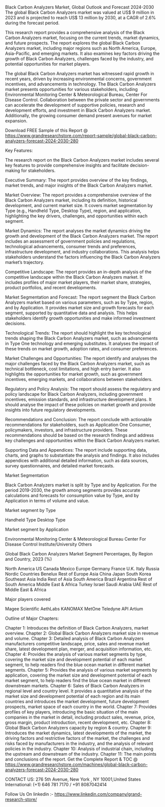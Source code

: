 Black Carbon Analyzers Market, Global Outlook and Forecast 2024-2030
The global Black Carbon Analyzers market was valued at US$ 9 million in 2023 and is projected to reach US$ 13 million by 2030, at a CAGR of 2.6% during the forecast period.

This research report provides a comprehensive analysis of the Black Carbon Analyzers market, focusing on the current trends, market dynamics, and future prospects. The report explores the global Black Carbon Analyzers market, including major regions such as North America, Europe, Asia-Pacific, and emerging markets. It also examines key factors driving the growth of Black Carbon Analyzers, challenges faced by the industry, and potential opportunities for market players.

The global Black Carbon Analyzers market has witnessed rapid growth in recent years, driven by increasing environmental concerns, government incentives, and advancements in technology. The Black Carbon Analyzers market presents opportunities for various stakeholders, including Environmental Monitoring Center & Meteorological Bureau, Center For Disease Control. Collaboration between the private sector and governments can accelerate the development of supportive policies, research and development efforts, and investment in Black Carbon Analyzers market. Additionally, the growing consumer demand present avenues for market expansion.

Download FREE Sample of this Report @ https://www.grandresearchstore.com/report-sample/global-black-carbon-analyzers-forecast-2024-2030-280

Key Features:

The research report on the Black Carbon Analyzers market includes several key features to provide comprehensive insights and facilitate decision-making for stakeholders.

Executive Summary: The report provides overview of the key findings, market trends, and major insights of the Black Carbon Analyzers market.

Market Overview: The report provides a comprehensive overview of the Black Carbon Analyzers market, including its definition, historical development, and current market size. It covers market segmentation by Type (e.g., Handheld Type, Desktop Type), region, and application, highlighting the key drivers, challenges, and opportunities within each segment.

Market Dynamics: The report analyses the market dynamics driving the growth and development of the Black Carbon Analyzers market. The report includes an assessment of government policies and regulations, technological advancements, consumer trends and preferences, infrastructure development, and industry collaborations. This analysis helps stakeholders understand the factors influencing the Black Carbon Analyzers market’s trajectory.

Competitive Landscape: The report provides an in-depth analysis of the competitive landscape within the Black Carbon Analyzers market. It includes profiles of major market players, their market share, strategies, product portfolios, and recent developments.

Market Segmentation and Forecast: The report segment the Black Carbon Analyzers market based on various parameters, such as by Type, region, and by Application. It provides market size and growth forecasts for each segment, supported by quantitative data and analysis. This helps stakeholders identify growth opportunities and make informed investment decisions.

Technological Trends: The report should highlight the key technological trends shaping the Black Carbon Analyzers market, such as advancements in Type One technology and emerging substitutes. It analyses the impact of these trends on market growth, adoption rates, and consumer preferences.

Market Challenges and Opportunities: The report identify and analyses the major challenges faced by the Black Carbon Analyzers market, such as technical bottleneck, cost limitations, and high entry barrier. It also highlights the opportunities for market growth, such as government incentives, emerging markets, and collaborations between stakeholders.

Regulatory and Policy Analysis: The report should assess the regulatory and policy landscape for Black Carbon Analyzers, including government incentives, emission standards, and infrastructure development plans. It should analyse the impact of these policies on market growth and provide insights into future regulatory developments.

Recommendations and Conclusion: The report conclude with actionable recommendations for stakeholders, such as Application One Consumer, policymakers, investors, and infrastructure providers. These recommendations should be based on the research findings and address key challenges and opportunities within the Black Carbon Analyzers market.

Supporting Data and Appendices: The report include supporting data, charts, and graphs to substantiate the analysis and findings. It also includes appendices with additional detailed information, such as data sources, survey questionnaires, and detailed market forecasts.

Market Segmentation

Black Carbon Analyzers market is split by Type and by Application. For the period 2019-2030, the growth among segments provides accurate calculations and forecasts for consumption value by Type, and by Application in terms of volume and value.

Market segment by Type

Handheld Type
Desktop Type

Market segment by Application

Environmental Monitoring Center & Meteorological Bureau
Center For Disease Control
Institute/University
Others

Global Black Carbon Analyzers Market Segment Percentages, By Region and Country, 2023 (%)

North America
US
Canada
Mexico
Europe
Germany
France
U.K.
Italy
Russia
Nordic Countries
Benelux
Rest of Europe
Asia
China
Japan
South Korea
Southeast Asia
India
Rest of Asia
South America
Brazil
Argentina
Rest of South America
Middle East & Africa
Turkey
Israel
Saudi Arabia
UAE
Rest of Middle East & Africa

Major players covered

Magee Scientific
AethLabs
KANOMAX
MetOne
Teledyne API
Artium

Outline of Major Chapters:

Chapter 1: Introduces the definition of Black Carbon Analyzers, market overview.
Chapter 2: Global Black Carbon Analyzers market size in revenue and volume.
Chapter 3: Detailed analysis of Black Carbon Analyzers manufacturers competitive landscape, price, sales and revenue market share, latest development plan, merger, and acquisition information, etc.
Chapter 4: Provides the analysis of various market segments by type, covering the market size and development potential of each market segment, to help readers find the blue ocean market in different market segments.
Chapter 5: Provides the analysis of various market segments by application, covering the market size and development potential of each market segment, to help readers find the blue ocean market in different downstream markets.
Chapter 6: Sales of Black Carbon Analyzers in regional level and country level. It provides a quantitative analysis of the market size and development potential of each region and its main countries and introduces the market development, future development prospects, market space of each country in the world.
Chapter 7: Provides profiles of key players, introducing the basic situation of the main companies in the market in detail, including product sales, revenue, price, gross margin, product introduction, recent development, etc.
Chapter 8: Global Black Carbon Analyzers capacity by region & country.
Chapter 9: Introduces the market dynamics, latest developments of the market, the driving factors and restrictive factors of the market, the challenges and risks faced by manufacturers in the industry, and the analysis of relevant policies in the industry.
Chapter 10: Analysis of industrial chain, including the upstream and downstream of the industry.
Chapter 11: The main points and conclusions of the report.
Get the Complete Report & TOC @ https://www.grandresearchstore.com/machines/global-black-carbon-analyzers-forecast-2024-2030-280

CONTACT US:
276 5th Avenue, New York , NY 10001,United States
International: (+1) 646 781 7170 / +91 8087042414

Follow Us On linkedin :- https://www.linkedin.com/company/grand-research-store/
